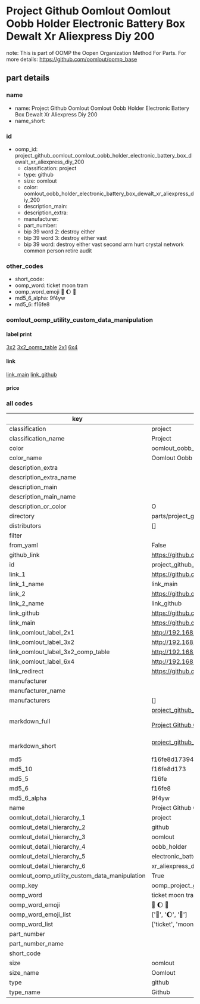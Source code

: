 # Project Github Oomlout Oomlout Oobb Holder Electronic Battery Box Dewalt Xr Aliexpress Diy 200  

note: This is part of OOMP the Oopen Organization Method For Parts. For more details: https://github.com/oomlout/oomp_base

##  part details
  







### name
* name: Project Github Oomlout Oomlout Oobb Holder Electronic Battery Box Dewalt Xr Aliexpress Diy 200
* name_short: 
### id
* oomp_id: project_github_oomlout_oomlout_oobb_holder_electronic_battery_box_dewalt_xr_aliexpress_diy_200
  * classification: project
  * type: github
  * size: oomlout
  * color: oomlout_oobb_holder_electronic_battery_box_dewalt_xr_aliexpress_diy_200
  * description_main: 
  * description_extra: 
  * manufacturer: 
  * part_number: 
  * bip 39 word 2: destroy either
  * bip 39 word 3: destroy either vast
  * bip 39 word: destroy either vast second arm hurt crystal network common person retire audit

### other_codes
* short_code: 
* oomp_word: ticket moon tram
* oomp_word_emoji :ticket: :moon: :tram:
* md5_6_alpha: 9f4yw
* md5_6: f16fe8






### oomlout_oomp_utility_custom_data_manipulation
#### label print
[3x2](http://192.168.1.245:1112/?label=oomp%209f4yw)
[3x2_oomp_table](http://192.168.1.108:1112/?label=oomp%209f4yw)
[2x1](http://192.168.1.242:1112/?label=oomp%209f4yw)
[6x4](http://192.168.1.55:1112/?label=oomp%209f4yw)    

#### link

[link_main](https://github.com/oomlout/oomlout_oomp_version_1_messy/tree/main/parts/project_github_oomlout_oomlout_oobb_holder_electronic_battery_box_dewalt_xr_aliexpress_diy_200) [link_github](https://github.com/oomlout/oomlout_oomp_version_1_messy/tree/main/parts/project_github_oomlout_oomlout_oobb_holder_electronic_battery_box_dewalt_xr_aliexpress_diy_200)                             

#### price







### all codes 
| key | value |  
| --- | --- |  
| classification | project |  
| classification_name | Project |  
| color | oomlout_oobb_holder_electronic_battery_box_dewalt_xr_aliexpress_diy_200 |  
| color_name | Oomlout Oobb Holder Electronic Battery Box Dewalt Xr Aliexpress Diy 200 |  
| description_extra |  |  
| description_extra_name |  |  
| description_main |  |  
| description_main_name |  |  
| description_or_color | O  |  
| directory | parts/project_github_oomlout_oomlout_oobb_holder_electronic_battery_box_dewalt_xr_aliexpress_diy_200 |  
| distributors | [] |  
| filter |  |  
| from_yaml | False |  
| github_link | https://github.com/oomlout/oomlout_oomp_part_src/tree/main/parts/project_github_oomlout_oomlout_oobb_holder_electronic_battery_box_dewalt_xr_aliexpress_diy_200 |  
| id | project_github_oomlout_oomlout_oobb_holder_electronic_battery_box_dewalt_xr_aliexpress_diy_200 |  
| link_1 | https://github.com/oomlout/oomlout_oomp_version_1_messy/tree/main/parts/project_github_oomlout_oomlout_oobb_holder_electronic_battery_box_dewalt_xr_aliexpress_diy_200 |  
| link_1_name | link_main |  
| link_2 | https://github.com/oomlout/oomlout_oomp_version_1_messy/tree/main/parts/project_github_oomlout_oomlout_oobb_holder_electronic_battery_box_dewalt_xr_aliexpress_diy_200 |  
| link_2_name | link_github |  
| link_github | https://github.com/oomlout/oomlout_oomp_version_1_messy/tree/main/parts/project_github_oomlout_oomlout_oobb_holder_electronic_battery_box_dewalt_xr_aliexpress_diy_200 |  
| link_main | https://github.com/oomlout/oomlout_oomp_version_1_messy/tree/main/parts/project_github_oomlout_oomlout_oobb_holder_electronic_battery_box_dewalt_xr_aliexpress_diy_200 |  
| link_oomlout_label_2x1 | http://192.168.1.242:1112/?label=oomp%209f4yw |  
| link_oomlout_label_3x2 | http://192.168.1.245:1112/?label=oomp%209f4yw |  
| link_oomlout_label_3x2_oomp_table | http://192.168.1.108:1112/?label=oomp%209f4yw |  
| link_oomlout_label_6x4 | http://192.168.1.55:1112/?label=oomp%209f4yw |  
| link_redirect | https://github.com/oomlout/oomlout_oomp_version_1_messy/tree/main/parts/project_github_oomlout_oomlout_oobb_holder_electronic_battery_box_dewalt_xr_aliexpress_diy_200 |  
| manufacturer |  |  
| manufacturer_name |  |  
| manufacturers | [] |  
| markdown_full | [project_github_oomlout_oomlout_oobb_holder_electronic_battery_box_dewalt_xr_aliexpress_diy_200](none)<br>[](none)<br>[Project Github Oomlout Oomlout Oobb Holder Electronic Battery Box Dewalt Xr Aliexpress Diy 200](none)<br><br> |  
| markdown_short | [project_github_oomlout_oomlout_oobb_holder_electronic_battery_box_dewalt_xr_aliexpress_diy_200](none)<br><br> |  
| md5 | f16fe8d17394c6a9bf05dc27e351c1e1 |  
| md5_10 | f16fe8d173 |  
| md5_5 | f16fe |  
| md5_6 | f16fe8 |  
| md5_6_alpha | 9f4yw |  
| name | Project Github Oomlout Oomlout Oobb Holder Electronic Battery Box Dewalt Xr Aliexpress Diy 200 |  
| oomlout_detail_hierarchy_1 | project |  
| oomlout_detail_hierarchy_2 | github |  
| oomlout_detail_hierarchy_3 | oomlout |  
| oomlout_detail_hierarchy_4 | oobb_holder |  
| oomlout_detail_hierarchy_5 | electronic_battery_box_dewalt |  
| oomlout_detail_hierarchy_6 | xr_aliexpress_diy_200 |  
| oomlout_oomp_utility_custom_data_manipulation | True |  
| oomp_key | oomp_project_github_oomlout_oomlout_oobb_holder_electronic_battery_box_dewalt_xr_aliexpress_diy_200 |  
| oomp_word | ticket moon tram |  
| oomp_word_emoji | :ticket: :moon: :tram: |  
| oomp_word_emoji_list | [':ticket:', ':moon:', ':tram:'] |  
| oomp_word_list | ['ticket', 'moon', 'tram'] |  
| part_number |  |  
| part_number_name |  |  
| short_code |  |  
| size | oomlout |  
| size_name | Oomlout |  
| type | github |  
| type_name | Github |  
